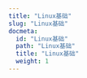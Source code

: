 ```yaml
---
title: "Linux基础"
slug: "Linux基础"
docmeta:
  id: "Linux基础"
  path: "Linux基础"
  title: "Linux基础"
  weight: 1
---
```

		